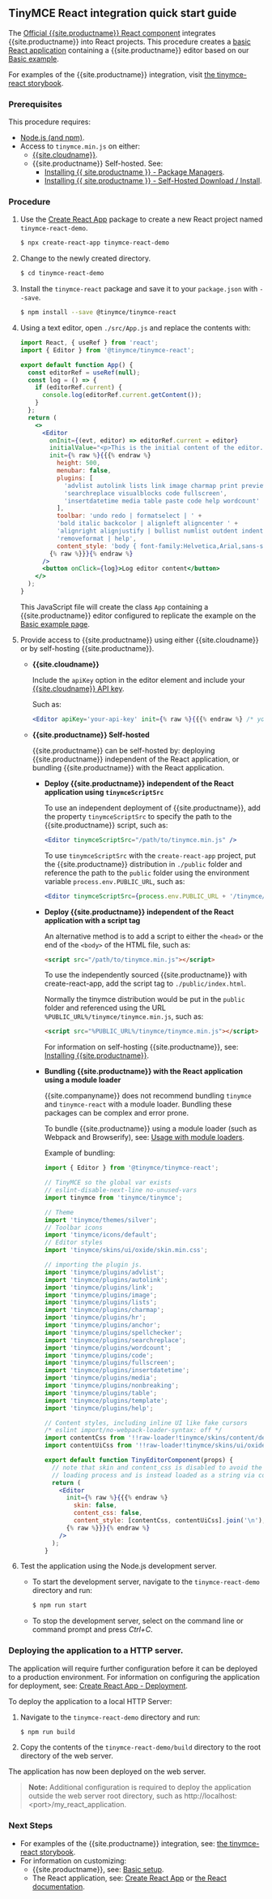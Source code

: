 ## TinyMCE React integration quick start guide

The [Official {{site.productname}} React component](https://github.com/tinymce/tinymce-react) integrates {{site.productname}} into React projects.
This procedure creates a [basic React application](https://github.com/facebook/create-react-app) containing a {{site.productname}} editor based on our [Basic example]({{site.baseurl}}/demo/basic-example/).

For examples of the {{site.productname}} integration, visit [the tinymce-react storybook](https://tinymce.github.io/tinymce-react/).

### Prerequisites

This procedure requires:

* [Node.js (and npm)](https://nodejs.org/).
* Access to `tinymce.min.js` on either:
    * [{{site.cloudname}}]({{site.baseurl}}/cloud-deployment-guide/editor-and-features/).
    * {{site.productname}} Self-hosted. See:
        * [Installing {{ site.productname }} - Package Managers]({{site.baseurl}}/general-configuration-guide/advanced-install/#packagemanagerinstalloptions).
        * [Installing {{ site.productname }} - Self-Hosted Download / Install]({{site.baseurl}}/general-configuration-guide/advanced-install/#self-hostedinstall).

### Procedure

1. Use the [Create React App](https://github.com/facebook/create-react-app) package to create a new React project named `tinymce-react-demo`.

    ```sh
    $ npx create-react-app tinymce-react-demo
    ```

2. Change to the newly created directory.

    ```sh
    $ cd tinymce-react-demo
    ```

3. Install the `tinymce-react` package and save it to your `package.json` with `--save`.

    ```sh
    $ npm install --save @tinymce/tinymce-react
    ```

4. Using a text editor, open `./src/App.js` and replace the contents with:

    ```jsx
    import React, { useRef } from 'react';
    import { Editor } from '@tinymce/tinymce-react';

    export default function App() {
      const editorRef = useRef(null);
      const log = () => {
        if (editorRef.current) {
          console.log(editorRef.current.getContent());
        }
      };
      return (
        <>
          <Editor
            onInit={(evt, editor) => editorRef.current = editor}
            initialValue="<p>This is the initial content of the editor.</p>"
            init={% raw %}{{{% endraw %}
              height: 500,
              menubar: false,
              plugins: [
                'advlist autolink lists link image charmap print preview anchor',
                'searchreplace visualblocks code fullscreen',
                'insertdatetime media table paste code help wordcount'
              ],
              toolbar: 'undo redo | formatselect | ' +
              'bold italic backcolor | alignleft aligncenter ' +
              'alignright alignjustify | bullist numlist outdent indent | ' +
              'removeformat | help',
              content_style: 'body { font-family:Helvetica,Arial,sans-serif; font-size:14px }'
            {% raw %}}}{% endraw %}
          />
          <button onClick={log}>Log editor content</button>
        </>
      );
    }
    ```
    This JavaScript file will create the class `App` containing a {{site.productname}} editor configured to replicate the example on the [Basic example page]({{site.baseurl}}/demo/basic-example/).

5. Provide access to {{site.productname}} using either {{site.cloudname}} or by self-hosting {{site.productname}}.

    * **{{site.cloudname}}**

        Include the `apiKey` option in the editor element and include your [{{site.cloudname}} API key]({{site.accountsignup}}).

        Such as:

        ```jsx
        <Editor apiKey='your-api-key' init={% raw %}{{{% endraw %} /* your other settings */ {% raw %}}}{% endraw %} />
        ```

    * **{{site.productname}} Self-hosted**

      {{site.productname}} can be self-hosted by: deploying {{site.productname}} independent of the React application, or bundling {{site.productname}} with the React application.

      * **Deploy {{site.productname}} independent of the React application using `tinymceScriptSrc`**

        To use an independent deployment of {{site.productname}}, add the property `tinymceScriptSrc` to specify the path to the {{site.productname}} script, such as:
        ```jsx
        <Editor tinymceScriptSrc="/path/to/tinymce.min.js" />
        ```

        To use `tinymceScriptSrc` with the `create-react-app` project, put the {{site.productname}} distribution in `./public` folder
        and reference the path to the `public` folder using the environment 
        variable `process.env.PUBLIC_URL`, such as:
         ```jsx
         <Editor tinymceScriptSrc={process.env.PUBLIC_URL + '/tinymce/tinymce.min.js'}>
         ```

      * **Deploy {{site.productname}} independent of the React application with a script tag**

        An alternative method is to add a script to either the `<head>` or the
        end of the `<body>` of the HTML file, such as:
        ```html
        <script src="/path/to/tinymce.min.js"></script>
        ```

        To use the independently sourced {{site.productname}} with create-react-app, add the script tag to `./public/index.html`.
        
        Normally the tinymce distribution would be put in the `public` folder
        and referenced using the URL `%PUBLIC_URL%/tinymce/tinymce.min.js`, such as:
        ```html
        <script src="%PUBLIC_URL%/tinymce/tinymce.min.js"></script>
        ```

        For information on self-hosting {{site.productname}}, see: [Installing {{site.productname}}]({{site.baseurl}}/general-configuration-guide/advanced-install/).

      * **Bundling {{site.productname}} with the React application using a module loader**

          {{site.companyname}} does not recommend bundling `tinymce` and `tinymce-react` with a module loader. Bundling these packages can be complex and error prone.

          To bundle {{site.productname}} using a module loader (such as Webpack and Browserify), see: [Usage with module loaders]({{site.baseurl}}/advanced/usage-with-module-loaders/).

          Example of bundling:
          ```jsx
          import { Editor } from '@tinymce/tinymce-react';

          // TinyMCE so the global var exists
          // eslint-disable-next-line no-unused-vars
          import tinymce from 'tinymce/tinymce';

          // Theme
          import 'tinymce/themes/silver';
          // Toolbar icons
          import 'tinymce/icons/default';
          // Editor styles
          import 'tinymce/skins/ui/oxide/skin.min.css';

          // importing the plugin js.
          import 'tinymce/plugins/advlist';
          import 'tinymce/plugins/autolink';
          import 'tinymce/plugins/link';
          import 'tinymce/plugins/image';
          import 'tinymce/plugins/lists';
          import 'tinymce/plugins/charmap';
          import 'tinymce/plugins/hr';
          import 'tinymce/plugins/anchor';
          import 'tinymce/plugins/spellchecker';
          import 'tinymce/plugins/searchreplace';
          import 'tinymce/plugins/wordcount';
          import 'tinymce/plugins/code';
          import 'tinymce/plugins/fullscreen';
          import 'tinymce/plugins/insertdatetime';
          import 'tinymce/plugins/media';
          import 'tinymce/plugins/nonbreaking';
          import 'tinymce/plugins/table';
          import 'tinymce/plugins/template';
          import 'tinymce/plugins/help';

          // Content styles, including inline UI like fake cursors
          /* eslint import/no-webpack-loader-syntax: off */
          import contentCss from '!!raw-loader!tinymce/skins/content/default/content.min.css';
          import contentUiCss from '!!raw-loader!tinymce/skins/ui/oxide/content.min.css';

          export default function TinyEditorComponent(props) {
            // note that skin and content_css is disabled to avoid the normal
            // loading process and is instead loaded as a string via content_style
            return (
              <Editor
                init={% raw %}{{{% endraw %}
                  skin: false,
                  content_css: false,
                  content_style: [contentCss, contentUiCss].join('\n'),
                {% raw %}}}{% endraw %}
              />
            );
          }
          ```

6. Test the application using the Node.js development server.
    * To start the development server, navigate to the `tinymce-react-demo` directory and run:

        ```sh
        $ npm run start
        ```

    * To stop the development server, select on the command line or command prompt and press _Ctrl+C_.

### Deploying the application to a HTTP server.
The application will require further configuration before it can be deployed to a production environment. For information on configuring the application for deployment, see: [Create React App - Deployment](https://create-react-app.dev/docs/deployment).

To deploy the application to a local HTTP Server:

1. Navigate to the `tinymce-react-demo` directory and run:

    ```sh
    $ npm run build
    ```

2. Copy the contents of the `tinymce-react-demo/build` directory to the root directory of the web server.

The application has now been deployed on the web server.

> **Note:** Additional configuration is required to deploy the application outside the web server root directory, such as http://localhost:&#60;port&#62;/my_react_application.

### Next Steps

* For examples of the {{site.productname}} integration, see: [the tinymce-react storybook](https://tinymce.github.io/tinymce-react/).
* For information on customizing:
    * {{site.productname}}, see: [Basic setup]({{site.baseurl}}/general-configuration-guide/basic-setup/).
    * The React application, see: [Create React App](https://create-react-app.dev/docs/getting-started) or [the React documentation](https://reactjs.org/docs/getting-started.html).
